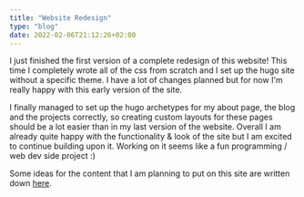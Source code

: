 ```yaml
---
title: "Website Redesign"
type: "blog"
date: 2022-02-06T21:12:26+02:00
---
```


I just finished the first version of a complete redesign of this website! This time I completely wrote all of the css from scratch and I set up the hugo site without a specific theme. I have a lot of changes planned but for now I'm really happy with this early version of the site.

<!--more-->
I finally managed to set up the hugo archetypes for my about page, the blog and the projects correctly, so creating custom layouts for these pages should be a lot easier than in my last version of the website. Overall I am already quite happy with the functionality & look of the site but I am excited to continue building upon it. Working on it seems like a fun programming / web dev side project :)

Some ideas for the content that I am planning to put on this site are written down [here](https://matkobusljeta.com/about).